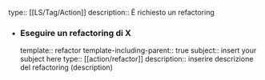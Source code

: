 type:: [[LS/Tag/Action]]
description:: É richiesto un refactoring

- ### Eseguire un refactoring di X
  template:: refactor
  template-including-parent:: true
  subject:: insert your subject here
  type:: [[action/refactor]]
  description:: inserire descrizione del refactoring (description)